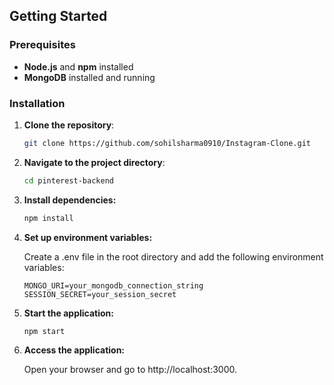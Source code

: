 ## Getting Started

### Prerequisites

- **Node.js** and **npm** installed
- **MongoDB** installed and running

### Installation

1. **Clone the repository**:

   ```bash
   git clone https://github.com/sohilsharma0910/Instagram-Clone.git
   ```

2. **Navigate to the project directory**:

    ```bash
    cd pinterest-backend
    ```
3. **Install dependencies:**
    ```bash
    npm install
    ```

4. **Set up environment variables:**

    Create a .env file in the root directory and add the following environment variables:

    ```plaintext
    MONGO_URI=your_mongodb_connection_string
    SESSION_SECRET=your_session_secret
    ```

5. **Start the application:**

    ```bash
    npm start
    ```
    
6. **Access the application:**

    Open your browser and go to http://localhost:3000.
